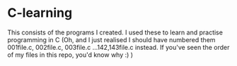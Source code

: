 # C-learning
 This consists of the programs I created. I used these to learn and practise programming in C
 (Oh, and I just realised I should have numbered them 001file.c, 002file.c, 003file.c ...142,143file.c instead. If you've seen the order of my files in this repo, you'd know why :) )
